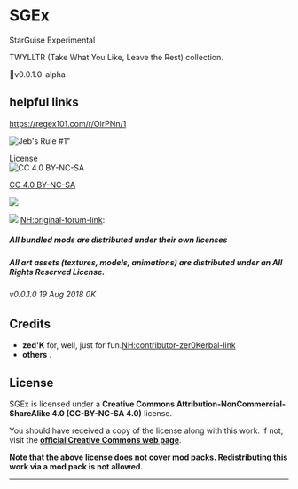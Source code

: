 # SGEx
StarGuise Experimental


TWYLLTR (Take What You Like, Leave the Rest) collection.  
 
📌v0.0.1.0-alpha 

## helpful links
https://regex101.com/r/OirPNn/1



![Jeb's Rule #1"](https://ic.pics.livejournal.com/asaratov/25113347/1448500/1448500_original.jpg   "Jeb's Rule #1") 


License  
![[CC 4.0 BY-NC-SA](https://creativecommons.org/licenses/by-nc-sa/4.0/)](https://i.creativecommons.org/l/by-nc-sa/4.0/88x31.png "CC 4.0 BY-NC-SA")

[CC 4.0 BY-NC-SA](https://creativecommons.org/licenses/by-nc-sa/4.0/)

![][NH:shield-version]

![][NH:shield-license]
[NH:original-forum-link]: 

##### All bundled mods are distributed under their own licenses
##### All art assets (textures, models, animations) are distributed under an All Rights Reserved License.

###### v0.0.1.0 19 Aug 2018 0K
## Credits

  * **zed'K** for, well, just for fun.[NH:contributor-zer0Kerbal-link]
  * **others** .

## License

SGEx is licensed under a **Creative Commons Attribution-NonCommercial-ShareAlike 4.0 (CC-BY-NC-SA 4.0)** license.

You should have received a copy of the license along with this work. If not, visit the **[official Creative Commons web page][NH:cc-license-link]**.

**Note that the above license does not cover mod packs. Redistributing this work via a mod pack is not allowed.**

***

[NH:cc-license-link]:           https://creativecommons.org/licenses/by-nc-sa/4.0
[NH:contributor-zer0Kerbal-link]: https://github.com/zer0Kerbal
[NH:original-forum-link]:       http://forum.kerbalspaceprogram.com/index.php
[NH:shield-license]:            https://img.shields.io/badge/License-CC--BY--NC--SA%204.0-green.svg
[NH:shield-version]:            https://img.shields.io/badge/KSP%20Version-1.7.1-brightgreen.svg?style=popout-square&logo=appveyor
